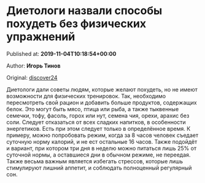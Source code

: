 
# Диетологи назвали способы похудеть без физических упражнений

Published at: **2019-11-04T10:18:54+00:00**

Author: **Игорь Тинов**

Original: [discover24](https://discover24.ru/2019/11/dietologi-nazvali-sposoby-pohudet-bez-fizicheskih-uprazhneniy/)

Диетологи дали советы людям, которые желают похудеть, но не имеют возможности для физических тренировок.
Так, необходимо пересмотреть свой рацион и добавить больше продуктов, содержащих белок. Это могут быть мясо, птица или рыба, а также тыквенные семечки, тофу, фасоль, горох или нут, семена чия, орехи, арахис без соли.
Следует отказаться от всех сладких напитков, в особенности энергетиков.
Есть при этом следует только в определённое время. К примеру, можно попробовать режим, когда за 8 часов человек съедает суточную норму калорий, и не ест остальные 16 часов. Также подойдёт и вариант, при котором три дня в неделю можно питаться лишь 25% от суточной нормы, а оставшиеся дни в обычном режиме, не переедая.
Также весьма важным является избегать стрессов, которые лишь стимулируют лишний аппетит, и соблюдать полноценный регулярный сон.
